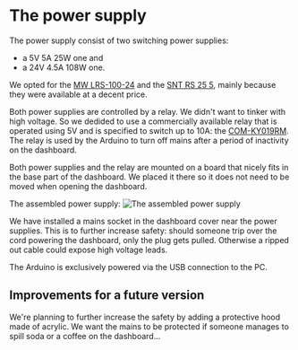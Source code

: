 # The power supply

The power supply consist of two switching power supplies:
- a 5V 5A 25W one and
- a 24V 4.5A 108W one.

We opted for the [MW LRS-100-24](https://www.meanwell.com/productPdf.aspx?i=411) and the [SNT RS 25 5](https://www.meanwell.com/productPdf.aspx?i=392), mainly because they were available at a decent price.

Both power supplies are controlled by a relay. We didn't want to tinker with high voltage. So we dedided to use a commercially available relay that is operated using 5V and is specified to switch up to 10A: the [COM-KY019RM](https://joy-it.net/en/products/COM-KY019RM). The relay is used by the Arduino to turn off mains after a period of inactivity on the dashboard.

Both power supplies and the relay are mounted on a board that nicely fits in the base part of the dashboard. We placed it there so it does not need to be moved when opening the dashboard.

The assembled power supply:
![The assembled power supply](images/sps_assembled.png)

We have installed a mains socket in the dashboard cover near the power supplies. This is to further increase safety: should someone trip over the cord powering the dashboard, only the plug gets pulled. Otherwise a ripped out cable could expose high voltage leads.

The Arduino is exclusively powered via the USB connection to the PC.

## Improvements for a future version
We're planning to further increase the safety by adding a protective hood made of acrylic. We want the mains to be protected if someone manages to spill soda or a coffee on the dashboard...



